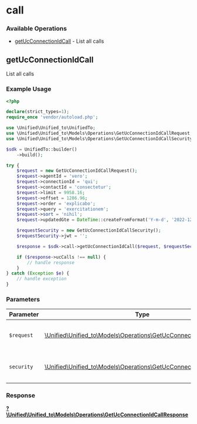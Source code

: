 # call

### Available Operations

* [getUcConnectionIdCall](#getucconnectionidcall) - List all calls

## getUcConnectionIdCall

List all calls

### Example Usage

```php
<?php

declare(strict_types=1);
require_once 'vendor/autoload.php';

use \Unified\Unified_to\UnifiedTo;
use \Unified\Unified_to\Models\Operations\GetUcConnectionIdCallRequest;
use \Unified\Unified_to\Models\Operations\GetUcConnectionIdCallSecurity;

$sdk = UnifiedTo::builder()
    ->build();

try {
    $request = new GetUcConnectionIdCallRequest();
    $request->agentId = 'vero';
    $request->connectionId = 'qui';
    $request->contactId = 'consectetur';
    $request->limit = 9958.16;
    $request->offset = 1286.96;
    $request->order = 'explicabo';
    $request->query = 'exercitationem';
    $request->sort = 'nihil';
    $request->updatedGte = DateTime::createFromFormat('Y-m-d', '2022-12-07');

    $requestSecurity = new GetUcConnectionIdCallSecurity();
    $requestSecurity->jwt = '';

    $response = $sdk->call->getUcConnectionIdCall($request, $requestSecurity);

    if ($response->ucCalls !== null) {
        // handle response
    }
} catch (Exception $e) {
    // handle exception
}
```

### Parameters

| Parameter                                                                                                                       | Type                                                                                                                            | Required                                                                                                                        | Description                                                                                                                     |
| ------------------------------------------------------------------------------------------------------------------------------- | ------------------------------------------------------------------------------------------------------------------------------- | ------------------------------------------------------------------------------------------------------------------------------- | ------------------------------------------------------------------------------------------------------------------------------- |
| `$request`                                                                                                                      | [\Unified\Unified_to\Models\Operations\GetUcConnectionIdCallRequest](../../models/operations/GetUcConnectionIdCallRequest.md)   | :heavy_check_mark:                                                                                                              | The request object to use for the request.                                                                                      |
| `security`                                                                                                                      | [\Unified\Unified_to\Models\Operations\GetUcConnectionIdCallSecurity](../../models/operations/GetUcConnectionIdCallSecurity.md) | :heavy_check_mark:                                                                                                              | The security requirements to use for the request.                                                                               |


### Response

**[?\Unified\Unified_to\Models\Operations\GetUcConnectionIdCallResponse](../../models/operations/GetUcConnectionIdCallResponse.md)**

